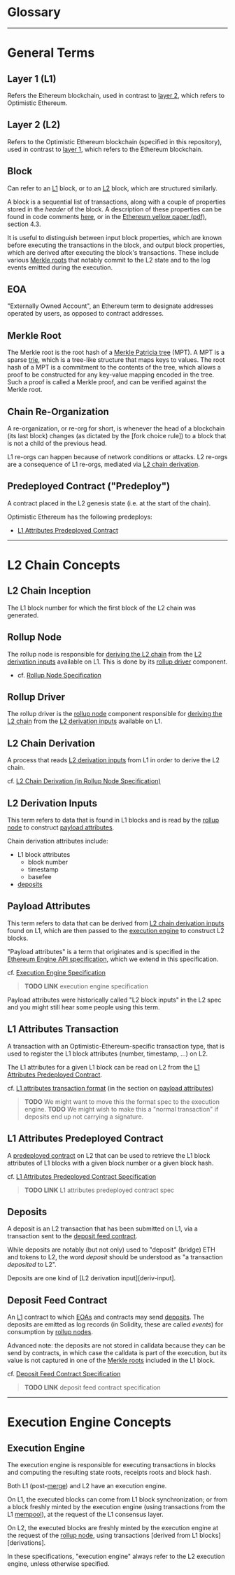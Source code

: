 # Glossary

--------------------------------------------------------------------------------

# General Terms

## Layer 1 (L1)
[L1]: /glossary.md#layer-1-L1

Refers the Ethereum blockchain, used in contrast to [layer 2][L2], which
refers to Optimistic Ethereum.

## Layer 2 (L2)
[L2]: /glossary.md#layer-2-L2

Refers to the Optimistic Ethereum blockchain (specified in this repository),
used in contrast to [layer 1][L1], which refers to the Ethereum blockchain.

## Block
[block]: /glossary.md#block

Can refer to an [L1] block, or to an [L2] block, which are structured similarly.

A block is a sequential list of transactions, along with a couple of properties
stored in the *header* of the block. A description of these properties can be
found in code comments [here][nano-header], or in the [Ethereum yellow paper
(pdf)][yellow], section 4.3.

It is useful to distinguish between input block properties, which are known
before executing the transactions in the block, and output block properties,
which are derived after executing the block's transactions. These include
various [Merkle roots][Merkle root] that notably commit to the L2 state and to
the log events emitted during the execution.

## EOA
[EOA]: /glossary.md#EOA

"Externally Owned Account", an Ethereum term to designate addresses operated by
users, as opposed to contract addresses.

## Merkle Root
[Merkle root]: /glossary.md#merkle-roots

The Merkle root is the root hash of a [Merkle Patricia tree] (MPT). A MPT is a
sparse [trie], which is a tree-like structure that maps keys to values. The root
hash of a MPT is a commitment to the contents of the tree, which allows a proof
to be constructed for any key-value mapping encoded in the tree. Such a proof is
called a Merkle proof, and can be verified against the Merkle root.

## Chain Re-Organization
[reorg]: /glossary.md#chain-re-organization

A re-organization, or re-org for short, is whenever the head of a blockchain
(its last block) changes (as dictated by the [fork choice rule]) to a block that
is not a child of the previous head.

L1 re-orgs can happen because of network conditions or attacks. L2 re-orgs are a
consequence of L1 re-orgs, mediated via [L2 chain derivation][derivation].

## Predeployed Contract ("Predeploy")
[predeploy]: /glossary.md#predeployed-contract-predeploy

A contract placed in the L2 genesis state (i.e. at the start of the chain).

Optimistic Ethereum has the following predeploys:

- [L1 Attributes Predeployed Contract][l1-attr-predeploy]

--------------------------------------------------------------------------------

# L2 Chain Concepts

## L2 Chain Inception
[L2 chain inception]: /glossary.md#L2-chain-inception

The L1 block number for which the first block of the L2 chain was generated.

## Rollup Node
[rollup node]: /glossary.md#rollup-node

The rollup node is responsible for [deriving the L2 chain][derivation] from the
[L2 derivation inputs][deriv-inputs] available on L1. This is done by its
[rollup driver] component.

- cf. [Rollup Node Specification](/rollup-node.md)

## Rollup Driver
[rollup driver]: /glossary.md#rollup-driver

The rollup driver is the [rollup node] component responsible for [deriving the
L2 chain][derivation] from the [L2 derivation inputs][deriv-inputs] available on
L1.

## L2 Chain Derivation
[derivation]:  /glossary.md#L2-chain-derivation

A process that reads [L2 derivation inputs][deriv-inputs] from L1 in order to
derive the L2 chain.

cf. [L2 Chain Derivation (in Rollup Node
Specification)](/rollup-node.md#l2-chain-derivation)

## L2 Derivation Inputs
[deriv-inputs]: /glossary.md#l2-chain-derivation-inputs

This term refers to data that is found in L1 blocks and is read by the [rollup
node] to construct [payload attributes].

Chain derivation attributes include:
- L1 block attributes
   - block number
   - timestamp
   - basefee
- [deposits]

## Payload Attributes
[payload attributes]: /glossary.md#payload-attributes

This term refers to data that can be derived from [L2 chain derivation
inputs][deriv-inputs] found on L1, which are then passed to the [execution
engine] to construct L2 blocks.

"Payload attributes" is a term that originates and is specified in the [Ethereum
Engine API specification][engine-api], which we extend in this specification.

cf. [Execution Engine Specification](TODO)

> **TODO LINK** execution engine specification

Payload attributes were historically called "L2 block inputs" in the L2 spec and
you might still hear some people using this term.

## L1 Attributes Transaction
[l1-attributes-tx]: /glossary.md#l1-attributes-transaction

A transaction with an Optimistic-Ethereum-specific transaction type, that is
used to register the L1 block attributes (number, timestamp, ...) on L2.

The L1 attributes for a given L1 block can be read on L2 from the [L1 Attributes
Predeployed Contract][l1-attr-predeploy].

cf. [L1 attributes transaction format](/rollup-node.md#payload-transaction-format)
(in the section on [payload attributes])

> **TODO** We might want to move this the format spec to the execution engine.
> **TODO** We might wish to make this a "normal transaction" if deposits end up
> not carrying a signature.

## L1 Attributes Predeployed Contract
[l1-attr-predeploy]: /glossary.md#l1-attributes-predeployed-contract

A [predeployed contract][predeploy] on L2 that can be used to retrieve the L1
block attributes of L1 blocks with a given block number or a given block hash.

cf. [L1 Attributes Predeployed Contract Specification](TODO)

> **TODO LINK** L1 attributes predeployed contract spec

## Deposits
[deposits]: /glossary.md#deposits

A deposit is an L2 transaction that has been submitted on L1, via a transaction
sent to the [deposit feed contract][deposit-feed].

While deposits are notably (but not only) used to "deposit" (bridge) ETH and
tokens to L2, the word *deposit* should be understood as "a transaction
*deposited* to L2".

Deposits are one kind of [L2 derivation input][deriv-input].

## Deposit Feed Contract
[deposit-feed]: /glossary.md#deposit-feed-contract

An [L1] contract to which [EOAs][EOA] and contracts may send [deposits]. The
deposits are emitted as log records (in Solidity, these are called *events*) for
consumption by [rollup nodes][rollup node].

Advanced note: the deposits are not stored in calldata because they can be send
by contracts, in which case the calldata is part of the execution, but its value
is not captured in one of the [Merkle roots][Merkle root] included in the L1
block.

cf. [Deposit Feed Contract Specification](TODO)

> **TODO LINK** deposit feed contract specification

--------------------------------------------------------------------------------

# Execution Engine Concepts

## Execution Engine
[execution engine]: /glossary.md#execution-engine

The execution engine is responsible for executing transactions in blocks and
computing the resulting state roots, receipts roots and block hash.

Both L1 (post-[merge]) and L2 have an execution engine.

On L1, the executed blocks can come from L1 block synchronization; or from a block
freshly minted by the execution engine (using transactions from the L1
[mempool]), at the request of the L1 consensus layer.

On L2, the executed blocks are freshly minted by the execution engine at the
request of the [rollup node], using transactions [derived from L1
blocks][derivations].

In these specifications, "execution engine" always refer to the L2 execution
engine, unless otherwise specified.



<!-- External Links -->
[Merkle Patricia tree]: https://github.com/norswap/nanoeth/blob/d4c0c89cc774d4225d16970aa44c74114c1cfa63/src/com/norswap/nanoeth/trees/patricia/README.md
[trie]: https://en.wikipedia.org/wiki/Trie
[nano-header]: https://github.com/norswap/nanoeth/blob/cc5d94a349c90627024f3cd629a2d830008fec72/src/com/norswap/nanoeth/blocks/BlockHeader.java#L22-L156
[yellow]: https://ethereum.github.io/yellowpaper/paper.pdf
[engine-api]: https://github.com/ethereum/execution-apis/blob/main/src/engine/specification.md#PayloadAttributesV1
[merge]: https://ethereum.org/en/eth2/merge/
[mempool]: https://www.quicknode.com/guides/defi/how-to-access-ethereum-mempool
[L1 consensus layer]: https://github.com/ethereum/consensus-specs/#readme
